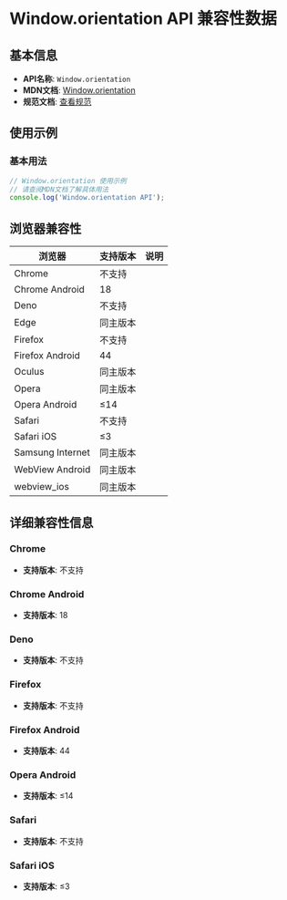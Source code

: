 # Window.orientation API 兼容性数据

## 基本信息

- **API名称**: `Window.orientation`
- **MDN文档**: [Window.orientation](https://developer.mozilla.org/docs/Web/API/Window/orientation)
- **规范文档**: [查看规范](https://compat.spec.whatwg.org/#dfn-window-orientation-angle)

## 使用示例

### 基本用法

```javascript
// Window.orientation 使用示例
// 请查阅MDN文档了解具体用法
console.log('Window.orientation API');
```

## 浏览器兼容性

| 浏览器 | 支持版本 | 说明 |
|--------|----------|------|
| Chrome | 不支持 |  |
| Chrome Android | 18 |  |
| Deno | 不支持 |  |
| Edge | 同主版本 |  |
| Firefox | 不支持 |  |
| Firefox Android | 44 |  |
| Oculus | 同主版本 |  |
| Opera | 同主版本 |  |
| Opera Android | ≤14 |  |
| Safari | 不支持 |  |
| Safari iOS | ≤3 |  |
| Samsung Internet | 同主版本 |  |
| WebView Android | 同主版本 |  |
| webview_ios | 同主版本 |  |

## 详细兼容性信息

### Chrome

- **支持版本**: 不支持

### Chrome Android

- **支持版本**: 18

### Deno

- **支持版本**: 不支持

### Firefox

- **支持版本**: 不支持

### Firefox Android

- **支持版本**: 44

### Opera Android

- **支持版本**: ≤14

### Safari

- **支持版本**: 不支持

### Safari iOS

- **支持版本**: ≤3

